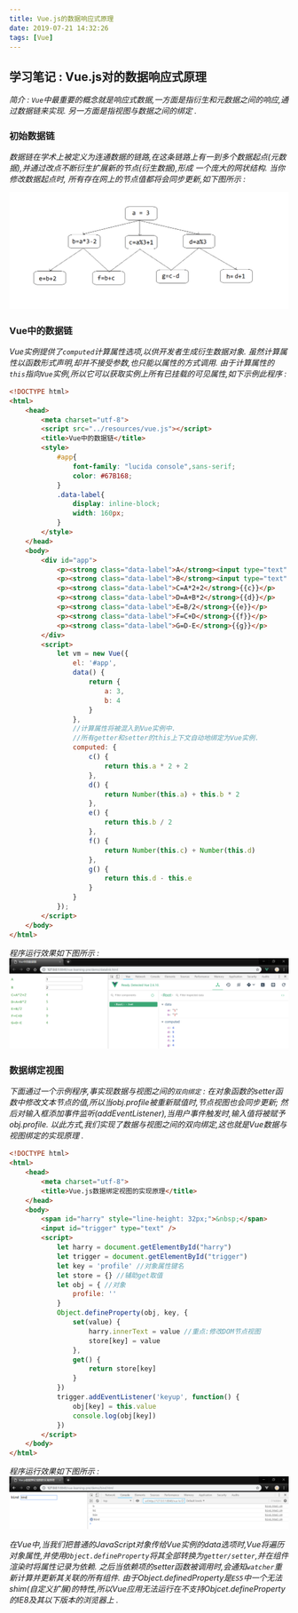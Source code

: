 ```yaml
---
title: Vue.js的数据响应式原理
date: 2019-07-21 14:32:26
tags: [Vue]
---
```


## 学习笔记 : Vue.js对的数据响应式原理
*简介 : `Vue`中最重要的概念就是响应式数据,一方面是指衍生和元数据之间的响应,通过数据链来实现. 另一方面是指视图与数据之间的绑定 .*


### 初始数据链
*数据链在学术上被定义为连通数据的链路,在这条链路上有一到多个数据起点(元数据),并通过改点不断衍生扩展新的节点(衍生数据),形成 一个庞大的网状结构. 当你修改数据起点时, 所有存在网上的节点值都将会同步更新,如下图所示 :*
 
![](Vue-js的数据响应式原理/data-chain.png)


### Vue中的数据链
*Vue实例提供了`computed`计算属性选项,以供开发者生成衍生数据对象. 虽然计算属性以函数形式声明,却并不接受参数,也只能以属性的方式调用. 由于计算属性的`this`指向`Vue`实例,所以它可以获取实例上所有已挂载的可见属性,如下示例此程序 :*
```html
<!DOCTYPE html>
<html>
	<head>
		<meta charset="utf-8">
		<script src="../resources/vue.js"></script>
		<title>Vue中的数据链</title>
		<style>
			#app{
				font-family: "lucida console",sans-serif;
				color: #67B168;
			}
			.data-label{
				display: inline-block;
				width: 160px;
			}
		</style>
	</head>
	<body>
		<div id="app">
			<p><strong class="data-label">A</strong><input type="text" v-model="a" /></p>
			<p><strong class="data-label">B</strong><input type="text" v-model="b" /></p>
			<p><strong class="data-label">C=A*2+2</strong>{{c}}</p>
			<p><strong class="data-label">D=A+B*2</strong>{{d}}</p>
			<p><strong class="data-label">E=B/2</strong>{{e}}</p>
			<p><strong class="data-label">F=C+D</strong>{{f}}</p>
			<p><strong class="data-label">G=D-E</strong>{{g}}</p>
		</div>
		<script>
			let vm = new Vue({
				el: '#app',
				data() {
					return {
						a: 3,
						b: 4
					}
				},
				//计算属性将被混入到Vue实例中.
				//所有getter和setter的this上下文自动地绑定为Vue实例.
				computed: {
					c() {
						return this.a * 2 + 2
					},
					d() {
						return Number(this.a) + this.b * 2
					},
					e() {
						return this.b / 2
					},
					f() {
						return Number(this.c) + Number(this.d)
					},
					g() {
						return this.d - this.e
					}
				}
			});
		</script>
	</body>
</html>
```

*程序运行效果如下图所示 :*
![](Vue-js的数据响应式原理/Vue-数据链.PNG)


### 数据绑定视图
*下面通过一个示例程序,事实现数据与视图之间的`双向绑定` : 在对象函数的setter函数中修改文本节点的值,所以当obj.profile被重新赋值时,节点视图也会同步更新; 然后对输入框添加事件监听(addEventListener),当用户事件触发时,输入值将被赋予obj.profile. 以此方式,我们实现了数据与视图之间的双向绑定,这也就是Vue数据与视图绑定的实现原理 .*
```html
<!DOCTYPE html>
<html>
	<head>
		<meta charset="utf-8">
		<title>Vue.js数据绑定视图的实现原理</title>
	</head>
	<body>
		<span id="harry" style="line-height: 32px;">&nbsp;</span>
		<input id="trigger" type="text" />
		<script>
			let harry = document.getElementById("harry")
			let trigger = document.getElementById("trigger")
			let key = 'profile' //对象属性键名
			let store = {} //辅助get取值
			let obj = { //对象
				profile: ''
			}
			Object.defineProperty(obj, key, {
				set(value) {
					harry.innerText = value //重点:修改DOM节点视图
					store[key] = value
				},
				get() {
					return store[key]
				}
			})
			trigger.addEventListener('keyup', function() {
				obj[key] = this.value
				console.log(obj[key])
			})
		</script>
	</body>
</html>
```

*程序运行效果如下图所示 :*
![](Vue-js的数据响应式原理/Vue-数据绑定视图的实现原理.PNG)

*在Vue中,当我们把普通的JavaScript对象传给Vue实例的data选项时,Vue将遍历对象属性,并使用`Object.defineProperty`将其全部转换为`getter/setter`,并在组件渲染时将属性记录为依赖. 之后当依赖项的setter函数被调用时,会通知`watcher`重新计算并更新其关联的所有组件. 由于Object.definedProperty是`ES5`中一个无法shim(自定义扩展)的特性,所以Vue应用无法运行在不支持Objcet.defineProperty的IE8及其以下版本的浏览器上 .*